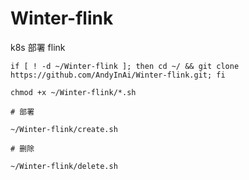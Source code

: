 # Winter-flink

k8s 部署 flink

	if [ ! -d ~/Winter-flink ]; then cd ~/ && git clone https://github.com/AndyInAi/Winter-flink.git; fi

	chmod +x ~/Winter-flink/*.sh

	# 部署

	~/Winter-flink/create.sh

	# 删除

	~/Winter-flink/delete.sh
